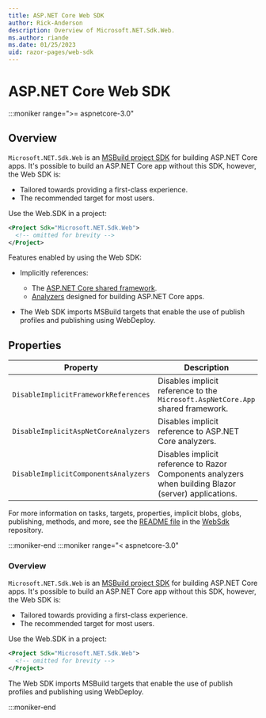 ```yaml
---
title: ASP.NET Core Web SDK
author: Rick-Anderson
description: Overview of Microsoft.NET.Sdk.Web.
ms.author: riande
ms.date: 01/25/2023
uid: razor-pages/web-sdk
---
```


# ASP.NET Core Web SDK

 :::moniker range=">= aspnetcore-3.0"

## Overview

`Microsoft.NET.Sdk.Web` is an [MSBuild project SDK](/visualstudio/msbuild/how-to-use-project-sdk) for building ASP.NET Core apps. It's possible to build an ASP.NET Core app without this SDK, however, the Web SDK is:

* Tailored towards providing a first-class experience.
* The recommended target for most users.

Use the Web.SDK in a project:

  ```xml
  <Project Sdk="Microsoft.NET.Sdk.Web">
    <!-- omitted for brevity -->
  </Project>
  ```

Features enabled by using the Web SDK:

* Implicitly references:

  * The [ASP.NET Core shared framework](xref:fundamentals/metapackage-app).
  * [Analyzers](/visualstudio/extensibility/getting-started-with-roslyn-analyzers) designed for building ASP.NET Core apps.
* The Web SDK imports MSBuild targets that enable the use of publish profiles and publishing using WebDeploy.

## Properties

| Property | Description |
| -------- | ----------- |
| `DisableImplicitFrameworkReferences` | Disables implicit reference to the `Microsoft.AspNetCore.App` shared framework. |
| `DisableImplicitAspNetCoreAnalyzers` | Disables implicit reference to ASP.NET Core analyzers. |
| `DisableImplicitComponentsAnalyzers` | Disables implicit reference to Razor Components analyzers when building Blazor (server) applications. |

For more information on tasks, targets, properties, implicit blobs, globs, publishing, methods, and more, see the [README file](https://github.com/dotnet/sdk/tree/main/src/WebSdk) in the [WebSdk](https://github.com/dotnet/sdk/tree/main/src/WebSdk) repository.

:::moniker-end
:::moniker range="< aspnetcore-3.0"

### Overview

`Microsoft.NET.Sdk.Web` is an [MSBuild project SDK](/visualstudio/msbuild/how-to-use-project-sdk) for building ASP.NET Core apps. It's possible to build an ASP.NET Core app without this SDK, however, the Web SDK is:

* Tailored towards providing a first-class experience.
* The recommended target for most users.

Use the Web.SDK in a project:

  ```xml
  <Project Sdk="Microsoft.NET.Sdk.Web">
    <!-- omitted for brevity -->
  </Project>
  ```

The Web SDK imports MSBuild targets that enable the use of publish profiles and publishing using WebDeploy.

:::moniker-end

